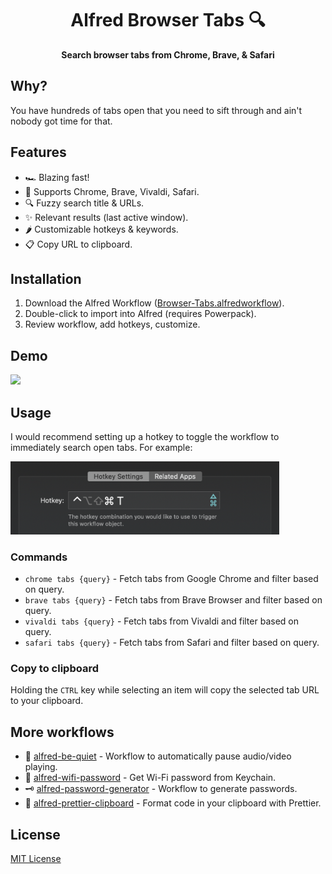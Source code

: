 <div align="center">
  <h1>Alfred Browser Tabs 🔍</h1>
</div>

<p align="center">
  <strong>Search browser tabs from Chrome, Brave, & Safari</strong>
</p>

## Why?

You have hundreds of tabs open that you need to sift through and ain't nobody got time for that.

## Features

- 🏎 Blazing fast!
- 💪 Supports Chrome, Brave, Vivaldi, Safari.
- 🔍 Fuzzy search title & URLs.
- ✨ Relevant results (last active window).
- 🌶️ Customizable hotkeys & keywords.
- 📋 Copy URL to clipboard.

## Installation

1. Download the Alfred Workflow ([Browser-Tabs.alfredworkflow](https://github.com/epilande/alfred-browser-tabs/releases/latest/download/Browser-Tabs.alfredworkflow)).
1. Double-click to import into Alfred (requires Powerpack).
1. Review workflow, add hotkeys, customize.

## Demo

<img src="./demo.gif" width="530">

## Usage

I would recommend setting up a hotkey to toggle the workflow to immediately search open tabs.
For example:

<img src="./hotkey.png" alt="setup hotkey" width="430">

### Commands

- `chrome tabs {query}` - Fetch tabs from Google Chrome and filter based on query.
- `brave tabs {query}` - Fetch tabs from Brave Browser and filter based on query.
- `vivaldi tabs {query}` - Fetch tabs from Vivaldi and filter based on query.
- `safari tabs {query}` - Fetch tabs from Safari and filter based on query.

### Copy to clipboard

Holding the `CTRL` key while selecting an item will copy the selected tab URL to your clipboard.

## More workflows

- 🤫 [alfred-be-quiet](https://github.com/epilande/alfred-be-quiet) - Workflow to automatically pause audio/video playing.
- 🔐 [alfred-wifi-password](https://github.com/epilande/alfred-wifi-password) - Get Wi-Fi password from Keychain.
- 🗝 [alfred-password-generator](https://github.com/epilande/alfred-password-generator) - Workflow to generate passwords.
- 🎨 [alfred-prettier-clipboard](https://github.com/epilande/alfred-prettier-clipboard) - Format code in your clipboard with Prettier.

## License

[MIT License](https://oss.ninja/mit/epilande/)
